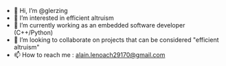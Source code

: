 - 👋 Hi, I’m @glerzing
- 👀 I’m interested in efficient altruism
- 🌱 I’m currently working as an embedded software developer (C++/Python)
- 💞️ I’m looking to collaborate on projects that can be considered "efficient altruism"
- 📫 How to reach me : alain.lenoach29170@gmail.com

<!---
glerzing/glerzing is a ✨ special ✨ repository because its `README.md` (this file) appears on your GitHub profile.
You can click the Preview link to take a look at your changes.
--->
